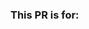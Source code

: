 <!--

Thank you for contributing to DeepFlow!
Please read this template before submitting pull requests.
Texts surrounded by `<` and `>` should be replaced accordingly.
Put an `x` in `[ ]` to mark the item as checked. `[x]`

-->

### This PR is for:

<!--
One or more of:
- Agent
- CLI
- Server
- Message
- Libs
- Documents
- Workflow
-->

<!-- ==== Remove this line WHEN AND ONLY WHEN you're fixing a bug, follow the checklist ====
### Fixes <bug description, issue number or issue link>
#### Steps to reproduce the bug
- <steps here>
- ...
#### Changes to fix the bug
- <changes here>
- ...
#### Affected branches
- main
#### Checklist
- [ ] Added unit test to verify the fix.
- [ ] Verified eBPF program runs successfully on linux 4.14.x.
- [ ] Verified eBPF program runs successfully on linux 4.19.x.
- [ ] Verified eBPF program runs successfully on linux 5.2.x.
     ==== Remove this line WHEN AND ONLY WHEN you're fixing a bug, follow the checklist ==== -->

<!-- ==== Remove this line WHEN AND ONLY WHEN you're improving the performance, follow the checklist ====
### Improves the performance of <crate, module, class or any description>
#### Added benchmark
- <link here>
#### Benchmark result
```text
<Paste benchmark results>
````
     ==== Remove this line WHEN AND ONLY WHEN you're improving the performance, follow the checklist ==== -->

<!-- ==== Remove this line WHEN AND ONLY WHEN you're adding a new feature, follow the checklist ====
### <Feature description (with issue link if any)>
#### Checklist
- [ ] Added unit test.
#### Backport to branches
- <branch name here>
     ==== Remove this line WHEN AND ONLY WHEN you're adding a new feature, follow the checklist ==== -->

<!-- ==== Remove this line WHEN AND ONLY WHEN you're updating document or workflow, follow the checklist ====
### <Description of the change>
     ==== Remove this line WHEN AND ONLY WHEN you're updating document or workflow, follow the checklist ==== -->

<!-- Uncomment if the PR fixes an issue
Fixes #(issue-number)
-->


